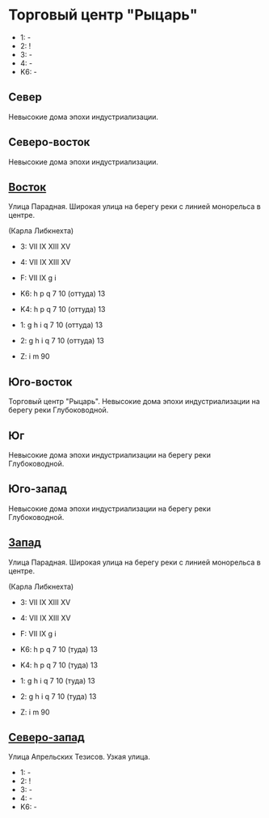 # Торговый центр "Рыцарь"

* 1:    -
* 2:    !
* 3:    -
* 4:    -
* K6:   -

## Север

Невысокие дома эпохи индустриализации.

## Северо-восток

Невысокие дома эпохи индустриализации.

## [Восток](./10530125.md)

Улица Парадная.
Широкая улица на берегу реки с линией монорельса в центре.

(Карла Либкнехта)

* 3:    VII IX  XIII    XV
* 4:    VII IX  XIII    XV
* F:    VII IX
        g   i

* K6:   h   p   q
        7   10 (оттуда) 13
* K4:   h   p   q
        7   10 (оттуда) 13
* 1:    g   h   i   q
        7   10 (оттуда) 13
* 2:    g   h   i   q
        7   10 (оттуда) 13

* Z:    i   m
        90

## Юго-восток

Торговый центр "Рыцарь".
Невысокие дома эпохи индустриализации на берегу реки Глубоководной.

## Юг

Невысокие дома эпохи индустриализации на берегу реки Глубоководной.

## Юго-запад

Невысокие дома эпохи индустриализации на берегу реки Глубоководной.

## [Запад](./10510125.md)

Улица Парадная.
Широкая улица на берегу реки с линией монорельса в центре.

(Карла Либкнехта)

* 3:    VII IX  XIII    XV
* 4:    VII IX  XIII    XV
* F:    VII IX
        g   i

* K6:   h   p   q
        7   10 (туда)   13
* K4:   h   p   q
        7   10 (туда)   13
* 1:    g   h   i   q
        7   10 (туда)   13
* 2:    g   h   i   q
        7   10 (туда)   13

* Z:    i   m
        90

## [Северо-запад](./510100.md)

Улица Апрельских Тезисов.
Узкая улица.

* 1:    -
* 2:    !
* 3:    -
* 4:    -
* K6:   -
